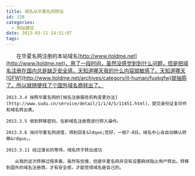 ```yaml
---
title: 域名从华夏名网转出
id: 338
categories:
  - 网站建设
date: 2013-03-11 14:51:07
tags:
---
```


　　在华夏名网注册的本站域名[http://www.itoldme.net](http://www.itoldme.net)，用了一段时间，虽然没感觉到到什么问题，但是把域名注册在国内总是缺乏安全感，天知道哪天我的什么内容就敏感了，天知道哪天[GFW](http://www.itoldme.net/archives/category/it-human/fuxkgfw)就抽筋了。所以就随便找了个国外域名商转出了。

	2013.3.4 按照华夏名网的[域名注册服务机构变更办法](http://www.sudu.cn/service/detail/1/1/4/5/11451.html)，提交身份证复印件和域名转出表。

	2013.3.5 收到转移密码，在新域名注册商进行转入操作。

	2013.3.6 询问华夏名网进度，得到回复&ldquo;您好，一般7-8日，域名中心会自动确认转移&rdquo;。

	2013.3.11 经过漫长的等待，域名终于转出成功

	　　从我的这次转移过程来看，虽然有些慢，但是华夏名网并没有设置麻烦阻止用户转出。转移到国外的域名注册商，才有安全感，才能觉得域名是自己的。
